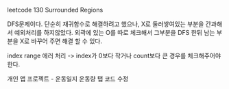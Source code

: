 leetcode 130	Surrounded Regions

DFS문제이다. 단순히 재귀함수로 해결하려고 했으나, X로 둘러쌓여있는 부분을 간과해서 예외처리를 하지않았다. 외곽에 있는 O를 따로 체크해서 그부분을 DFS 한뒤 남는 부분을 X로 바꾸어 주면 해결 할 수 있다.

index range 에러 처리 -> index가 0보다 작거나 count보다 큰 경우를 체크해주어야한다.



개인 앱 프로젝트 - 운동일지 운동량 탭 코드 수정 
